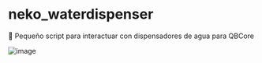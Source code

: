 # neko_waterdispenser
🚰 Pequeño script para interactuar con dispensadores de agua para QBCore


![image](https://github.com/imkuroneko/neko_waterdispenser/assets/20273059/8d558ca2-6324-46d6-b957-e45c6a17eced)
